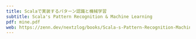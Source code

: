 ```yaml
---
title: Scalaで実装するパターン認識と機械学習
subtitle: Scala's Pattern Recognition & Machine Learning
pdf: mine.pdf
web: https://zenn.dev/nextzlog/books/Scala-s-Pattern-Recognition-Machine-Learning
---
```

